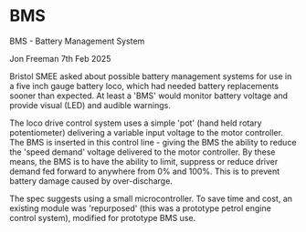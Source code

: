 # BMS
BMS - Battery Management System

Jon Freeman 
7th Feb 2025

Bristol SMEE asked about possible battery management systems for use in a five inch gauge battery loco, which had needed battery replacements sooner than expected.
At least a 'BMS' would monitor battery voltage and provide visual (LED) and audible warnings.

The loco drive control system uses a simple 'pot' (hand held rotary potentiometer) delivering a variable input voltage to the motor controller.
The BMS is inserted in this control line - giving the BMS the ability to reduce the 'speed demand' voltage delivered to the motor controller. By these means, the BMS is to have the ability to limit, suppress or reduce driver demand fed forward to anywhere from 0% and 100%. This is to prevent battery damage caused by over-discharge.

The spec suggests using a small microcontroller. To save time and cost, an existing module was 'repurposed' (this was a prototype petrol engine control system), modified for prototype BMS use.
